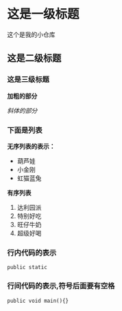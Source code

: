 # 这是一级标题

这个是我的小仓库

## 这是二级标题

### 这是三级标题

**加粗的部分**

*斜体的部分*

### 下面是列表

**无序列表的表示：**

* 葫芦娃
* 小金刚
* 虹猫蓝兔

**有序列表**

1. 达利园派
1. 特别好吃
1. 旺仔牛奶
1. 超级好喝

### 行内代码的表示

`public static`

### 行间代码的表示,符号后面要有空格

``` public void main(){} ```

